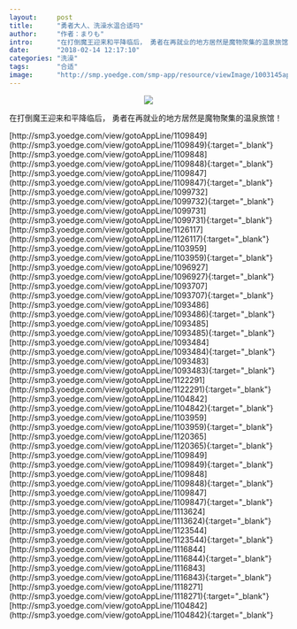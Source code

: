 ```yaml
---
layout:     post
title:      "勇者大人、洗澡水温合适吗"
author:     "作者：まりも"
intro:      "在打倒魔王迎来和平降临后， 勇者在再就业的地方居然是魔物聚集的温泉旅馆！"
date:       "2018-02-14 12:17:10"
categories: "洗澡"
tags:       "合适"
image:      "http://smp.yoedge.com/smp-app/resource/viewImage/1003145appline.png"
---
```

<div style="text-align: center">
<p><img src="http://smp.yoedge.com/smp-app/resource/viewImage/1003145appline.png"/></p>
</div>
<p class="post-meta">
<span>在打倒魔王迎来和平降临后， 勇者在再就业的地方居然是魔物聚集的温泉旅馆！</span>
</p>
[http://smp3.yoedge.com/view/gotoAppLine/1109849](http://smp3.yoedge.com/view/gotoAppLine/1109849){:target="_blank"}
[http://smp3.yoedge.com/view/gotoAppLine/1109848](http://smp3.yoedge.com/view/gotoAppLine/1109848){:target="_blank"}
[http://smp3.yoedge.com/view/gotoAppLine/1109847](http://smp3.yoedge.com/view/gotoAppLine/1109847){:target="_blank"}
[http://smp3.yoedge.com/view/gotoAppLine/1099732](http://smp3.yoedge.com/view/gotoAppLine/1099732){:target="_blank"}
[http://smp3.yoedge.com/view/gotoAppLine/1099731](http://smp3.yoedge.com/view/gotoAppLine/1099731){:target="_blank"}
[http://smp3.yoedge.com/view/gotoAppLine/1126117](http://smp3.yoedge.com/view/gotoAppLine/1126117){:target="_blank"}
[http://smp3.yoedge.com/view/gotoAppLine/1103959](http://smp3.yoedge.com/view/gotoAppLine/1103959){:target="_blank"}
[http://smp3.yoedge.com/view/gotoAppLine/1096927](http://smp3.yoedge.com/view/gotoAppLine/1096927){:target="_blank"}
[http://smp3.yoedge.com/view/gotoAppLine/1093707](http://smp3.yoedge.com/view/gotoAppLine/1093707){:target="_blank"}
[http://smp3.yoedge.com/view/gotoAppLine/1093486](http://smp3.yoedge.com/view/gotoAppLine/1093486){:target="_blank"}
[http://smp3.yoedge.com/view/gotoAppLine/1093485](http://smp3.yoedge.com/view/gotoAppLine/1093485){:target="_blank"}
[http://smp3.yoedge.com/view/gotoAppLine/1093484](http://smp3.yoedge.com/view/gotoAppLine/1093484){:target="_blank"}
[http://smp3.yoedge.com/view/gotoAppLine/1093483](http://smp3.yoedge.com/view/gotoAppLine/1093483){:target="_blank"}
[http://smp3.yoedge.com/view/gotoAppLine/1122291](http://smp3.yoedge.com/view/gotoAppLine/1122291){:target="_blank"}
[http://smp3.yoedge.com/view/gotoAppLine/1104842](http://smp3.yoedge.com/view/gotoAppLine/1104842){:target="_blank"}
[http://smp3.yoedge.com/view/gotoAppLine/1103959](http://smp3.yoedge.com/view/gotoAppLine/1103959){:target="_blank"}
[http://smp3.yoedge.com/view/gotoAppLine/1120365](http://smp3.yoedge.com/view/gotoAppLine/1120365){:target="_blank"}
[http://smp3.yoedge.com/view/gotoAppLine/1109849](http://smp3.yoedge.com/view/gotoAppLine/1109849){:target="_blank"}
[http://smp3.yoedge.com/view/gotoAppLine/1109848](http://smp3.yoedge.com/view/gotoAppLine/1109848){:target="_blank"}
[http://smp3.yoedge.com/view/gotoAppLine/1109847](http://smp3.yoedge.com/view/gotoAppLine/1109847){:target="_blank"}
[http://smp3.yoedge.com/view/gotoAppLine/1113624](http://smp3.yoedge.com/view/gotoAppLine/1113624){:target="_blank"}
[http://smp3.yoedge.com/view/gotoAppLine/1123544](http://smp3.yoedge.com/view/gotoAppLine/1123544){:target="_blank"}
[http://smp3.yoedge.com/view/gotoAppLine/1116844](http://smp3.yoedge.com/view/gotoAppLine/1116844){:target="_blank"}
[http://smp3.yoedge.com/view/gotoAppLine/1116843](http://smp3.yoedge.com/view/gotoAppLine/1116843){:target="_blank"}
[http://smp3.yoedge.com/view/gotoAppLine/1118271](http://smp3.yoedge.com/view/gotoAppLine/1118271){:target="_blank"}
[http://smp3.yoedge.com/view/gotoAppLine/1104842](http://smp3.yoedge.com/view/gotoAppLine/1104842){:target="_blank"}


